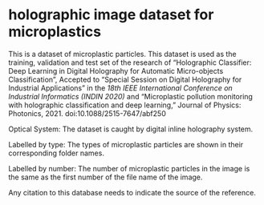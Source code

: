 # holographic image dataset for microplastics
This is a dataset of microplastic particles. This dataset is used as the training, validation and test set of the research of “Holographic Classifier: Deep Learning in Digital Holography for Automatic Micro-objects Classification”, Accepted to “Special Session on Digital Holography for Industrial Applications” in the *18th IEEE International Conference on Industrial Informatics (INDIN 2020)* and “Microplastic pollution monitoring with holographic classification and deep learning,” Journal of Physics: Photonics, 2021. doi:10.1088/2515-7647/abf250

Optical System: The dataset is caught by digital inline holography system. 

Labelled by type: The types of microplastic particles are shown in their corresponding folder names.

Labelled by number: The number of microplastic particles in the image is the same as the first number of the file name of the image.

Any citation to this database needs to indicate the source of the reference.
